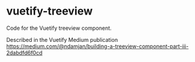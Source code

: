 # vuetify-treeview
Code for the Vuetify treeview component.

Described in the Vuetify Medium publication https://medium.com/@ndamjan/building-a-treeview-component-part-iii-2dabdfd6f0cd

